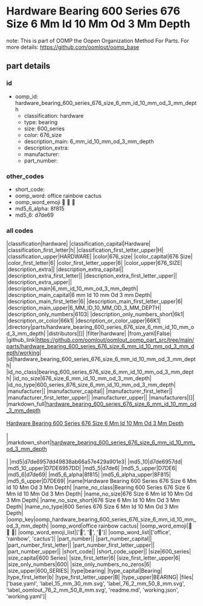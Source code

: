 # Hardware Bearing 600 Series 676 Size 6 Mm Id 10 Mm Od 3 Mm Depth  

note: This is part of OOMP the Oopen Organization Method For Parts. For more details: https://github.com/oomlout/oomp_base

##  part details





### id
* oomp_id: hardware_bearing_600_series_676_size_6_mm_id_10_mm_od_3_mm_depth
  * classification: hardware
  * type: bearing
  * size: 600_series
  * color: 676_size
  * description_main: 6_mm_id_10_mm_od_3_mm_depth
  * description_extra: 
  * manufacturer: 
  * part_number: 

### other_codes
* short_code: 
* oomp_word: office rainbow cactus
* oomp_word_emoji :office: :rainbow: :cactus:
* md5_6_alpha: 8f815
* md5_6: d7de69

### all codes 
|classification|hardware|
|classification_capital|Hardware|
|classification_first_letter|h|
|classification_first_letter_upper|H|
|classification_upper|HARDWARE|
|color|676_size|
|color_capital|676 Size|
|color_first_letter|6|
|color_first_letter_upper|6|
|color_upper|676_SIZE|
|description_extra||
|description_extra_capital||
|description_extra_first_letter||
|description_extra_first_letter_upper||
|description_extra_upper||
|description_main|6_mm_id_10_mm_od_3_mm_depth|
|description_main_capital|6 mm Id 10 mm Od 3 mm Depth|
|description_main_first_letter|6|
|description_main_first_letter_upper|6|
|description_main_upper|6_MM_ID_10_MM_OD_3_MM_DEPTH|
|description_only_numbers|6103|
|description_only_numbers_short|6k1|
|description_or_color|66k1|
|description_or_color_upper|66K1|
|directory|parts/hardware_bearing_600_series_676_size_6_mm_id_10_mm_od_3_mm_depth|
|distributors|[]|
|filter|hardware|
|from_yaml|False|
|github_link|https://github.com/oomlout/oomlout_oomp_part_src/tree/main/parts/hardware_bearing_600_series_676_size_6_mm_id_10_mm_od_3_mm_depth/working|
|id|hardware_bearing_600_series_676_size_6_mm_id_10_mm_od_3_mm_depth|
|id_no_class|bearing_600_series_676_size_6_mm_id_10_mm_od_3_mm_depth|
|id_no_size|676_size_6_mm_id_10_mm_od_3_mm_depth|
|id_no_type|600_series_676_size_6_mm_id_10_mm_od_3_mm_depth|
|manufacturer||
|manufacturer_capital||
|manufacturer_first_letter||
|manufacturer_first_letter_upper||
|manufacturer_upper||
|manufacturers|[]|
|markdown_full|[hardware_bearing_600_series_676_size_6_mm_id_10_mm_od_3_mm_depth](https://github.com/oomlout/oomlout_oomp_part_src/tree/main/parts/hardware_bearing_600_series_676_size_6_mm_id_10_mm_od_3_mm_depth/working)<br>[](https://github.com/oomlout/oomlout_oomp_part_src/tree/main/parts/hardware_bearing_600_series_676_size_6_mm_id_10_mm_od_3_mm_depth/working)<br>[Hardware Bearing 600 Series 676 Size 6 Mm Id 10 Mm Od 3 Mm Depth](https://github.com/oomlout/oomlout_oomp_part_src/tree/main/parts/hardware_bearing_600_series_676_size_6_mm_id_10_mm_od_3_mm_depth/working)<br><br>|
|markdown_short|[hardware_bearing_600_series_676_size_6_mm_id_10_mm_od_3_mm_depth](https://github.com/oomlout/oomlout_oomp_part_src/tree/main/parts/hardware_bearing_600_series_676_size_6_mm_id_10_mm_od_3_mm_depth/working)<br><br>|
|md5|d7de6957dd49838ab66a57e429a901e3|
|md5_10|d7de6957dd|
|md5_10_upper|D7DE6957DD|
|md5_5|d7de6|
|md5_5_upper|D7DE6|
|md5_6|d7de69|
|md5_6_alpha|8f815|
|md5_6_alpha_upper|8F815|
|md5_6_upper|D7DE69|
|name|Hardware Bearing 600 Series 676 Size 6 Mm Id 10 Mm Od 3 Mm Depth|
|name_no_class|Bearing 600 Series 676 Size 6 Mm Id 10 Mm Od 3 Mm Depth|
|name_no_size|676 Size 6 Mm Id 10 Mm Od 3 Mm Depth|
|name_no_size_short|676 Size 6 Mm Id 10 Mm Od 3 Mm Depth|
|name_no_type|600 Series 676 Size 6 Mm Id 10 Mm Od 3 Mm Depth|
|oomp_key|oomp_hardware_bearing_600_series_676_size_6_mm_id_10_mm_od_3_mm_depth|
|oomp_word|office rainbow cactus|
|oomp_word_emoji|:office: :rainbow: :cactus:|
|oomp_word_emoji_list|[':office:', ':rainbow:', ':cactus:']|
|oomp_word_list|['office', 'rainbow', 'cactus']|
|part_number||
|part_number_capital||
|part_number_first_letter||
|part_number_first_letter_upper||
|part_number_upper||
|short_code||
|short_code_upper||
|size|600_series|
|size_capital|600 Series|
|size_first_letter|6|
|size_first_letter_upper|6|
|size_only_numbers|600|
|size_only_numbers_no_zeros|6|
|size_upper|600_SERIES|
|type|bearing|
|type_capital|Bearing|
|type_first_letter|b|
|type_first_letter_upper|B|
|type_upper|BEARING|
|files|['base.yaml', 'label_15_mm_30_mm.svg', 'label_76_2_mm_50_8_mm.svg', 'label_oomlout_76_2_mm_50_8_mm.svg', 'readme.md', 'working.json', 'working.yaml']|
